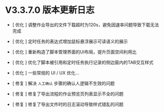 # V3.3.7.0 版本更新日志



- [ 优化 ] 调整作业导出的文件下载超时为120s，避免因速率问题导致下载无法完成
- [ 优化 ] 定时任务的表达式增加鼠标悬浮展示可读语义的展示
- [ 优化 ] 重新构造了脚本管理界面的UI布局，提升页面空间利用比
- [ 优化 ] 优化了脚本被引用和定时任务执行记录的侧边窗内的TAB交互样式
- [ 优化 ] 一些常规的 UI / UX 优化...


- [ 修复 ] 解决 `人工确认` 步骤的确认人逻辑不生效的问题
- [ 修复 ] 修复了导出流程的作业预览页列表显示不全的问题
- [ 修复 ] 修复了导出文件时的日志滚动导致样式错乱的问题